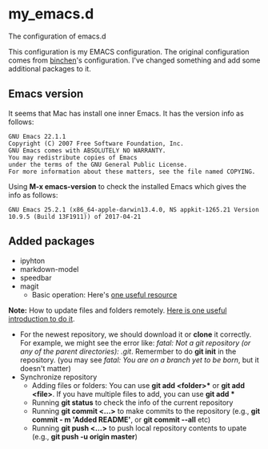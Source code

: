 # my_emacs.d
The configuration of emacs.d

This configuration is my EMACS configuration. The original configuration comes 
from [binchen](https://github.com/redguardtoo/emacs.d)'s configuration. I've 
changed something and add some additional packages to it.

## Emacs version

It seems that Mac has install one inner Emacs. It has the version info as follows:
```
GNU Emacs 22.1.1
Copyright (C) 2007 Free Software Foundation, Inc.
GNU Emacs comes with ABSOLUTELY NO WARRANTY.
You may redistribute copies of Emacs
under the terms of the GNU General Public License.
For more information about these matters, see the file named COPYING.
```

Using **M-x emacs-version** to check the installed Emacs which gives the info as follows:
```
GNU Emacs 25.2.1 (x86_64-apple-darwin13.4.0, NS appkit-1265.21 Version 10.9.5 (Build 13F1911)) of 2017-04-21
```

## Added packages
* ipyhton
* markdown-model
* speedbar
* magit
  * Basic operation: Here's [one useful resource](https://emacs.stackexchange.com/questions/21597/using-magit-for-the-most-basic-add-commit-push)
  

**Note:** How to update files and folders remotely. [Here is one useful introduction to do it](https://stackoverflow.com/questions/8775850/how-do-i-add-files-and-folders-into-github-repos). 
* For the newest repository, we should download it or **clone** it correctly. For example, we might see the error like: *fatal: Not a git repository (or any of the parent directories): .git*. Remermber to do **git init** in the repository. (you may see *fatal: You are on a branch yet to be born*, but it doesn't matter)
* Synchronize repository
  * Adding files or folders: You can use **git add \<folder>\*** or **git add \<file\>**. If you have multiple files to add, you can use **git add \***
  * Running **git status** to check the info of the current repository
  * Running **git commit \<...\>** to make commits to the repository (e.g., **git commit - m 'Added README'**, or **git commit --all** etc)
  * Running **git push \<...\>** to push local repository contents to upate (e.g., **git push -u origin master**)